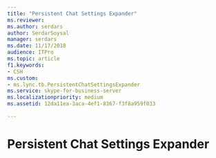 ```yaml
---
title: "Persistent Chat Settings Expander"
ms.reviewer: 
ms.author: serdars
author: SerdarSoysal
manager: serdars
ms.date: 11/17/2018
audience: ITPro
ms.topic: article
f1.keywords:
- CSH
ms.custom:
- ms.lync.tb.PersistentChatSettingsExpander
ms.service: skype-for-business-server
ms.localizationpriority: medium
ms.assetid: 12da11ea-3aca-4ef1-8367-f3f8a959f033

---
```


# Persistent Chat Settings Expander
 

